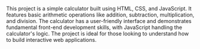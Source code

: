 This project is a simple calculator built using HTML, CSS, and JavaScript. It features basic arithmetic operations like addition, subtraction, multiplication, and division. The calculator has a user-friendly interface and demonstrates fundamental front-end development skills, with JavaScript handling the calculator's logic. The project is ideal for those looking to understand how to build interactive web applications.

